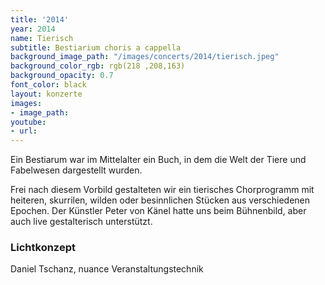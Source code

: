 ```yaml
---
title: '2014'
year: 2014
name: Tierisch
subtitle: Bestiarium choris a cappella
background_image_path: "/images/concerts/2014/tierisch.jpeg"
background_color_rgb: rgb(218 ,208,163)
background_opacity: 0.7
font_color: black
layout: konzerte
images:
- image_path: 
youtube:
- url: 
---
```


Ein Bestiarum war im Mittelalter ein Buch, in dem die Welt der Tiere und Fabelwesen dargestellt wurden. 

Frei nach diesem Vorbild gestalteten wir ein tierisches Chorprogramm mit heiteren, skurrilen, wilden oder besinnlichen Stücken aus verschiedenen Epochen. Der Künstler Peter von Känel hatte uns beim Bühnenbild, aber auch live gestalterisch unterstützt.

### Lichtkonzept

Daniel Tschanz, nuance Veranstaltungstechnik